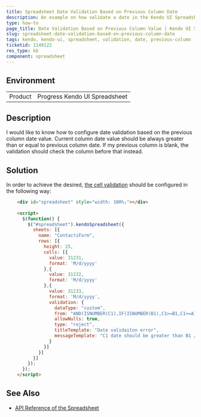 ```yaml
---
title: Spreadsheet Date Validation Based on Previous Column Date
description: An example on how validate a date in the Kendo UI Spreadsheet, based on the previous column date.
type: how-to
page_title: Date Validation Based on Previous Column Value | Kendo UI Spreadsheet
slug: spreadsheet-date-validation-based-on-previous-column-date
tags: kendo, kendo-ui, spreadsheet, validation, date, previous-column
ticketid: 1149122 
res_type: kb
component: spreadsheet
---
```


## Environment

<table>
 <tr>
  <td>Product</td>
  <td>Progress Kendo UI Spreadsheet</td>
 </tr>
</table>

## Description

I would like to know how to configure date validation based on the previous column date value. Current column date value should be always greater than or equal to previous column date. If my previous column is blank, the validation should check the column before that instead.

## Solution

In order to achieve the desired, [the cell validation](https://demos.telerik.com/kendo-ui/spreadsheet/validation) should be configured in the following way:

```html
    <div id="spreadsheet" style="width: 100%;"></div>
	
	<script>
	  $(function() {
		$("#spreadsheet").kendoSpreadsheet({
		  sheets: [{
			name: "ContactsForm",
			rows: [{
			  height: 25,
			  cells: [{
				value: 31231,
				format: 'M/d/yyyy'
			  },{
				value: 31232,
				format: 'M/d/yyyy'
			  },{
				value: 31233,
				format: 'M/d/yyyy',
				validation: {
				  dataType: "custom",
				  from: "AND(ISNUMBER(C1),IF(ISNUMBER(B1),C1>=B1,C1>=A1))",
				  allowNulls: true,
				  type: "reject",
				  titleTemplate: "Date validaiton error",
				  messageTemplate: "C1 date should be greater than B1 / A1 date."
				}
			  }]
			}]
		  }]
		});
	  });
	</script>
```

## See Also

* [API Reference of the Spreadsheet](https://docs.telerik.com/kendo-ui/api/javascript/ui/spreadsheet)
